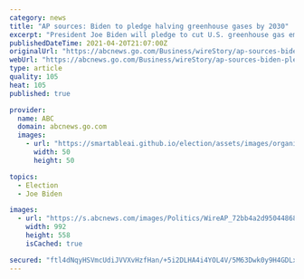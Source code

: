 ```yaml
---
category: news
title: "AP sources: Biden to pledge halving greenhouse gases by 2030"
excerpt: "President Joe Biden will pledge to cut U.S. greenhouse gas emissions at least in half by 2030 as he convenes as a virtual climate summit Thursday with 40 world leaders"
publishedDateTime: 2021-04-20T21:07:00Z
originalUrl: "https://abcnews.go.com/Business/wireStory/ap-sources-biden-pledge-halving-greenhouse-gases-2030-77196744"
webUrl: "https://abcnews.go.com/Business/wireStory/ap-sources-biden-pledge-halving-greenhouse-gases-2030-77196744"
type: article
quality: 105
heat: 105
published: true

provider:
  name: ABC
  domain: abcnews.go.com
  images:
    - url: "https://smartableai.github.io/election/assets/images/organizations/abcnews.go.com-50x50.jpg"
      width: 50
      height: 50

topics:
  - Election
  - Joe Biden

images:
  - url: "https://s.abcnews.com/images/Politics/WireAP_72bb4a2d95044868a55d724a16676fed_16x9_992.jpg"
    width: 992
    height: 558
    isCached: true

secured: "ftl4dNqyHSVmcUdiJVVXvHzfHan/+5i2DLHA4i4YOL4V/5M63Dwk0y9H4GDLxIJFMHa5erlhzIp/PDEgXkoiphJAmiW8V+1ifCFts7qAIH3O2PJm4jRE5LGk802IAB13Um1UOcrW9JlGTx3ArEAYJoL/TYo3DJSlVdMl3H1sizamSFM6obeC0VSFckIT9lEgySgX0KMOKJ6oJNwJIR52CRo4alCu5onlt2VPa1Jqnyq+8u1u7Ki/2kXuuFRd9ibRQkDylx9pCdmsYqtlMtDuGNhdYwoNxT7tY9PiiKduGz7/imevG01OVltQOWcozBeG/lw5Ec6adpsDZWVTVjuyKnpWKBKBg0BWQIEE6LxpnNo=;m0ZAnneTiBm2QkXS/1ZuJA=="
---
```


